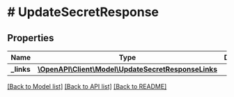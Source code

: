# # UpdateSecretResponse

## Properties

Name | Type | Description | Notes
------------ | ------------- | ------------- | -------------
**_links** | [**\OpenAPI\Client\Model\UpdateSecretResponseLinks**](UpdateSecretResponseLinks.md) |  |

[[Back to Model list]](../../README.md#models) [[Back to API list]](../../README.md#endpoints) [[Back to README]](../../README.md)
